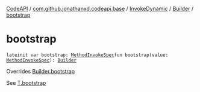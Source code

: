 [CodeAPI](../../../index.md) / [com.github.jonathanxd.codeapi.base](../../index.md) / [InvokeDynamic](../index.md) / [Builder](index.md) / [bootstrap](.)

# bootstrap

`lateinit var bootstrap: `[`MethodInvokeSpec`](../../../com.github.jonathanxd.codeapi.common/-method-invoke-spec/index.md)`fun bootstrap(value: `[`MethodInvokeSpec`](../../../com.github.jonathanxd.codeapi.common/-method-invoke-spec/index.md)`): `[`Builder`](index.md)

Overrides [Builder.bootstrap](../../-invoke-dynamic-base/-builder/bootstrap.md)

See [T.bootstrap](#)

